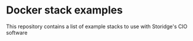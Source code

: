 # Docker stack examples
This repository contains a list of example stacks to use with Storidge's CIO software